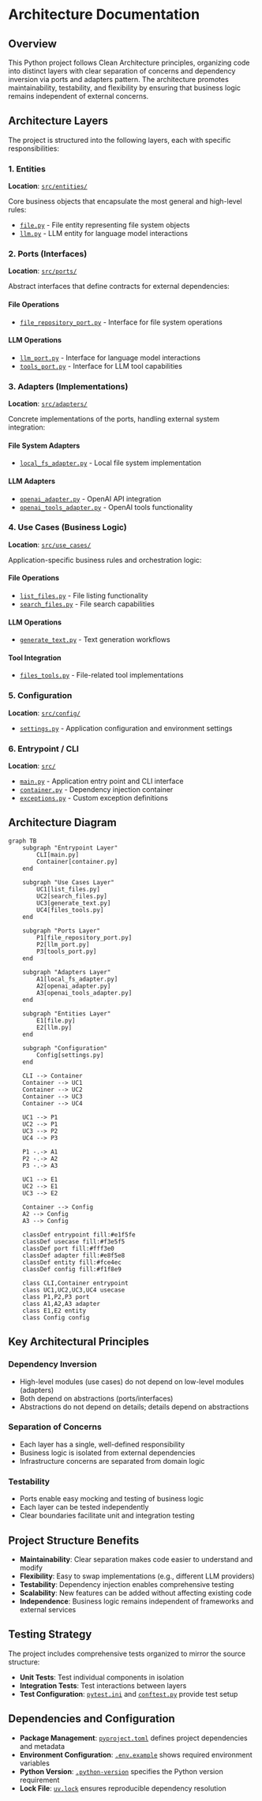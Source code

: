 # Architecture Documentation

## Overview

This Python project follows Clean Architecture principles, organizing code into distinct layers with clear separation of concerns and dependency inversion via ports and adapters pattern. The architecture promotes maintainability, testability, and flexibility by ensuring that business logic remains independent of external concerns.

## Architecture Layers

The project is structured into the following layers, each with specific responsibilities:

### 1. Entities

**Location**: [`src/entities/`](../src/entities/)

Core business objects that encapsulate the most general and high-level rules:

- [`file.py`](../src/entities/file.py) - File entity representing file system objects
- [`llm.py`](../src/entities/llm.py) - LLM entity for language model interactions

### 2. Ports (Interfaces)

**Location**: [`src/ports/`](../src/ports/)

Abstract interfaces that define contracts for external dependencies:

#### File Operations

- [`file_repository_port.py`](../src/ports/files/file_repository_port.py) - Interface for file system operations

#### LLM Operations

- [`llm_port.py`](../src/ports/llm/llm_port.py) - Interface for language model interactions
- [`tools_port.py`](../src/ports/llm/tools_port.py) - Interface for LLM tool capabilities

### 3. Adapters (Implementations)

**Location**: [`src/adapters/`](../src/adapters/)

Concrete implementations of the ports, handling external system integration:

#### File System Adapters

- [`local_fs_adapter.py`](../src/adapters/files/local_fs_adapter.py) - Local file system implementation

#### LLM Adapters

- [`openai_adapter.py`](../src/adapters/llm/openai_adapter.py) - OpenAI API integration
- [`openai_tools_adapter.py`](../src/adapters/llm/openai_tools_adapter.py) - OpenAI tools functionality

### 4. Use Cases (Business Logic)

**Location**: [`src/use_cases/`](../src/use_cases/)

Application-specific business rules and orchestration logic:

#### File Operations

- [`list_files.py`](../src/use_cases/files/list_files.py) - File listing functionality
- [`search_files.py`](../src/use_cases/files/search_files.py) - File search capabilities

#### LLM Operations

- [`generate_text.py`](../src/use_cases/llm/generate_text.py) - Text generation workflows

#### Tool Integration

- [`files_tools.py`](../src/use_cases/tools/files_tools.py) - File-related tool implementations

### 5. Configuration

**Location**: [`src/config/`](../src/config/)

- [`settings.py`](../src/config/settings.py) - Application configuration and environment settings

### 6. Entrypoint / CLI

**Location**: [`src/`](../src/)

- [`main.py`](../src/main.py) - Application entry point and CLI interface
- [`container.py`](../src/container.py) - Dependency injection container
- [`exceptions.py`](../src/exceptions.py) - Custom exception definitions

## Architecture Diagram

```mermaid
graph TB
    subgraph "Entrypoint Layer"
        CLI[main.py]
        Container[container.py]
    end

    subgraph "Use Cases Layer"
        UC1[list_files.py]
        UC2[search_files.py]
        UC3[generate_text.py]
        UC4[files_tools.py]
    end

    subgraph "Ports Layer"
        P1[file_repository_port.py]
        P2[llm_port.py]
        P3[tools_port.py]
    end

    subgraph "Adapters Layer"
        A1[local_fs_adapter.py]
        A2[openai_adapter.py]
        A3[openai_tools_adapter.py]
    end

    subgraph "Entities Layer"
        E1[file.py]
        E2[llm.py]
    end

    subgraph "Configuration"
        Config[settings.py]
    end

    CLI --> Container
    Container --> UC1
    Container --> UC2
    Container --> UC3
    Container --> UC4

    UC1 --> P1
    UC2 --> P1
    UC3 --> P2
    UC4 --> P3

    P1 -.-> A1
    P2 -.-> A2
    P3 -.-> A3

    UC1 --> E1
    UC2 --> E1
    UC3 --> E2

    Container --> Config
    A2 --> Config
    A3 --> Config

    classDef entrypoint fill:#e1f5fe
    classDef usecase fill:#f3e5f5
    classDef port fill:#fff3e0
    classDef adapter fill:#e8f5e8
    classDef entity fill:#fce4ec
    classDef config fill:#f1f8e9

    class CLI,Container entrypoint
    class UC1,UC2,UC3,UC4 usecase
    class P1,P2,P3 port
    class A1,A2,A3 adapter
    class E1,E2 entity
    class Config config
```

## Key Architectural Principles

### Dependency Inversion

- High-level modules (use cases) do not depend on low-level modules (adapters)
- Both depend on abstractions (ports/interfaces)
- Abstractions do not depend on details; details depend on abstractions

### Separation of Concerns

- Each layer has a single, well-defined responsibility
- Business logic is isolated from external dependencies
- Infrastructure concerns are separated from domain logic

### Testability

- Ports enable easy mocking and testing of business logic
- Each layer can be tested independently
- Clear boundaries facilitate unit and integration testing

## Project Structure Benefits

- **Maintainability**: Clear separation makes code easier to understand and modify
- **Flexibility**: Easy to swap implementations (e.g., different LLM providers)
- **Testability**: Dependency injection enables comprehensive testing
- **Scalability**: New features can be added without affecting existing code
- **Independence**: Business logic remains independent of frameworks and external services

## Testing Strategy

The project includes comprehensive tests organized to mirror the source structure:

- **Unit Tests**: Test individual components in isolation
- **Integration Tests**: Test interactions between layers
- **Test Configuration**: [`pytest.ini`](../pytest.ini) and [`conftest.py`](../tests/conftest.py) provide test setup

## Dependencies and Configuration

- **Package Management**: [`pyproject.toml`](../pyproject.toml) defines project dependencies and metadata
- **Environment Configuration**: [`.env.example`](../.env.example) shows required environment variables
- **Python Version**: [`.python-version`](../.python-version) specifies the Python version requirement
- **Lock File**: [`uv.lock`](../uv.lock) ensures reproducible dependency resolution

